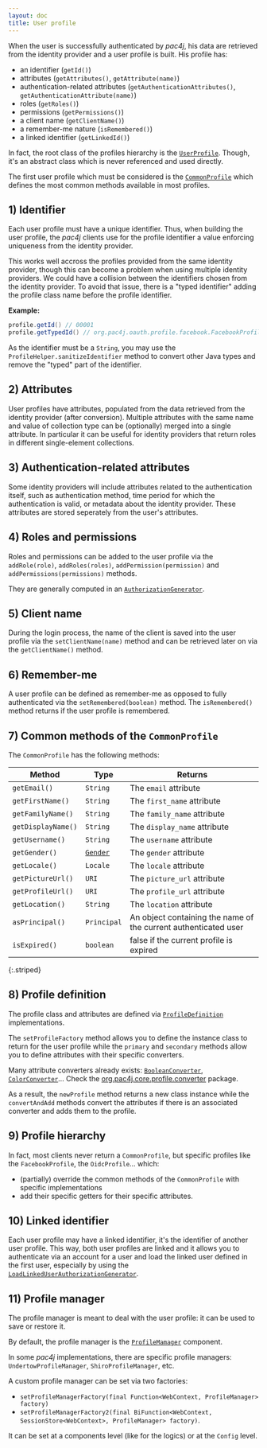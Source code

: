 ```yaml
---
layout: doc
title: User profile
---
```


When the user is successfully authenticated by *pac4j*, his data are retrieved from the identity provider and a user profile is built. His profile has:

- an identifier (`getId()`)
- attributes (`getAttributes()`, `getAttribute(name)`) 
- authentication-related attributes (`getAuthenticationAttributes()`, `getAuthenticationAttribute(name)`) 
- roles (`getRoles()`)
- permissions (`getPermissions()`)
- a client name (`getClientName()`)
- a remember-me nature (`isRemembered()`)
- a linked identifier (`getLinkedId()`)

In fact, the root class of the profiles hierarchy is the [`UserProfile`](https://github.com/pac4j/pac4j/blob/master/pac4j-core/src/main/java/org/pac4j/core/profile/UserProfile.java). Though, it's an abstract class which is never referenced and used directly.

The first user profile which must be considered is the [`CommonProfile`](https://github.com/pac4j/pac4j/blob/master/pac4j-core/src/main/java/org/pac4j/core/profile/CommonProfile.java) which defines the most common methods available in most profiles.

## 1) Identifier

Each user profile must have a unique identifier. Thus, when building the user profile, the *pac4j* clients use for the profile identifier a value enforcing uniqueness from the identity provider.

This works well accross the profiles provided from the same identity provider, though this can become a problem when using multiple identity providers.
We could have a collision between the identifiers chosen from the identity provider. To avoid that issue, there is a "typed identifier" adding the profile class name before the profile identifier.

**Example:**

```java
profile.getId() // 00001
profile.getTypedId() // org.pac4j.oauth.profile.facebook.FacebookProfile#00001
```

As the identifier must be a `String`, you may use the `ProfileHelper.sanitizeIdentifier` method to convert other Java types and remove the "typed" part of the identifier.


## 2) Attributes

User profiles have attributes, populated from the data retrieved from the identity provider (after conversion).
Multiple attributes with the same name and value of collection type can be (optionally) merged into a single attribute.
In particular it can be useful for identity providers that return roles in different single-element collections.  


## 3) Authentication-related attributes

Some identity providers will include attributes related to the authentication itself, such as authentication method,
time period for which the authentication is valid, or metadata about the identity provider.  These attributes are stored
seperately from the user's attributes.


## 4) Roles and permissions

Roles and permissions can be added to the user profile via the `addRole(role)`, `addRoles(roles)`, `addPermission(permission)` and `addPermissions(permissions)` methods.

They are generally computed in an [`AuthorizationGenerator`](clients.html#compute-roles-and-permissions).


## 5) Client name

During the login process, the name of the client is saved into the user profile via the `setClientName(name)` method and can be retrieved later on via the `getClientName()` method.


## 6) Remember-me

A user profile can be defined as remember-me as opposed to fully authenticated via the `setRemembered(boolean)` method. The `isRemembered()` method returns if the user profile is remembered.


## 7) Common methods of the `CommonProfile`

The `CommonProfile` has the following methods:

| Method | Type | Returns |
|--------|------|---------|
| `getEmail()` | `String` | The `email` attribute |
| `getFirstName()` | `String` | The `first_name` attribute |
| `getFamilyName()` | `String` | The `family_name` attribute |
| `getDisplayName()` | `String` | The `display_name` attribute |
| `getUsername()` | `String` | The `username` attribute |
| `getGender()` | [`Gender`](https://github.com/pac4j/pac4j/blob/master/pac4j-core/src/main/java/org/pac4j/core/profile/Gender.java) | The `gender` attribute |
| `getLocale()` | `Locale` | The `locale` attribute |
| `getPictureUrl()` | `URI` | The `picture_url` attribute |
| `getProfileUrl()` | `URI` | The `profile_url` attribute |
| `getLocation()` | `String` | The `location` attribute |
| `asPrincipal()` | `Principal` | An object containing the name of the current authenticated user |
| `isExpired()` | `boolean` | false if the current profile is expired |
{:.striped}

## 8) Profile definition

The profile class and attributes are defined via [`ProfileDefinition`](https://github.com/pac4j/pac4j/blob/master/pac4j-core/src/main/java/org/pac4j/core/profile/definition/ProfileDefinition.java) implementations.

The `setProfileFactory` method allows you to define the instance class to return for the user profile while the `primary` and `secondary` methods allow you to define attributes with their specific converters.

Many attribute converters already exists: [`BooleanConverter`](https://github.com/pac4j/pac4j/blob/master/pac4j-core/src/main/java/org/pac4j/core/profile/converter/BooleanConverter.java), [`ColorConverter`](https://github.com/pac4j/pac4j/blob/master/pac4j-core/src/main/java/org/pac4j/core/profile/converter/ColorConverter.java)... Check the [org.pac4j.core.profile.converter](https://github.com/pac4j/pac4j/tree/master/pac4j-core/src/main/java/org/pac4j/core/profile/converter) package.

As a result, the `newProfile` method returns a new class instance while the `convertAndAdd` methods convert the attributes if there is an associated converter and adds them to the profile.


## 9) Profile hierarchy

In fact, most clients never return a `CommonProfile`, but specific profiles like the `FacebookProfile`, the `OidcProfile`... which:

- (partially) override the common methods of the `CommonProfile` with specific implementations
- add their specific getters for their specific attributes.


## 10) Linked identifier

Each user profile may have a linked identifier, it's the identifier of another user profile. This way, both user profiles are linked and it allows you to authenticate via an account for a user
and load the linked user defined in the first user, especially by using the [`LoadLinkedUserAuthorizationGenerator`](https://github.com/pac4j/pac4j/blob/master/pac4j-core/src/main/java/org/pac4j/core/authorization/generator/LoadLinkedUserAuthorizationGenerator.java).

## 11) Profile manager

The profile manager is meant to deal with the user profile: it can be used to save or restore it.

By default, the profile manager is the [`ProfileMamager`](https://github.com/pac4j/pac4j/blob/master/pac4j-core/src/main/java/org/pac4j/core/profile/ProfileManager.java) component.

In some *pac4j* implementations, there are specific profile managers: `UndertowProfileManager`, `ShiroProfileManager`, etc.

A custom profile manager can be set via two factories:

- `setProfileManagerFactory(final Function<WebContext, ProfileManager> factory)`
- `setProfileManagerFactory2(final BiFunction<WebContext, SessionStore<WebContext>, ProfileManager> factory)`.

It can be set at a components level (like for the logics) or at the `Config` level.
